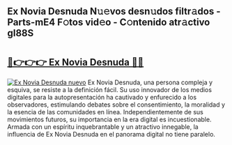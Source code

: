 ## Ex Novia Desnuda N𝚞𝚎vos desn𝚞dos filtr𝚊dos - Parts-mE4 F𝚘tos vid𝚎o - C𝚘ntenido atr𝚊ctivo gI88S

# <h2><a href="http://mb80r8.tromn.icu/?c=Ex+Novia+Desnuda">🔗👉👉👉 Ex Novia Desnuda 🔗🔗</a></h2>

[![Ex Novia Desnuda nuevo](https://i.imgur.com/pEAQMta.gif)](http://mb80r8.tromn.icu/?c=Ex+Novia+Desnuda)
Ex Novia Desnuda, una persona compleja y esquiva, se resiste a la definición fácil. Su uso innovador de los medios digitales para la autopresentación ha cautivado y enfurecido a los observadores, estimulando debates sobre el consentimiento, la moralidad y la esencia de las comunidades en línea. Independientemente de sus movimientos futuros, su importancia en la era digital es incuestionable. Armada con un espíritu inquebrantable y un atractivo innegable, la influencia de Ex Novia Desnuda en el panorama digital no tiene paralelo.

